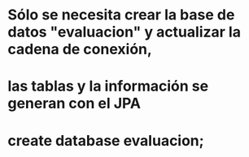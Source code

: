 # Sólo se necesita crear la base de datos "evaluacion" y actualizar la cadena de conexión,
# las tablas y la información se generan con el JPA
# create database evaluacion;

